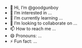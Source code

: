 - 👋 Hi, I’m @goodgunboy
- 👀 I’m interested in ...
- 🌱 I’m currently learning ...
- 💞️ I’m looking to collaborate on ...
- 📫 How to reach me ...
- 😄 Pronouns: ...
- ⚡ Fun fact: ...

<!---
goodgunboy/goodgunboy is a ✨ special ✨ repository because its `README.md` (this file) appears on your GitHub profile.
You can click the Preview link to take a look at your changes.
--->
